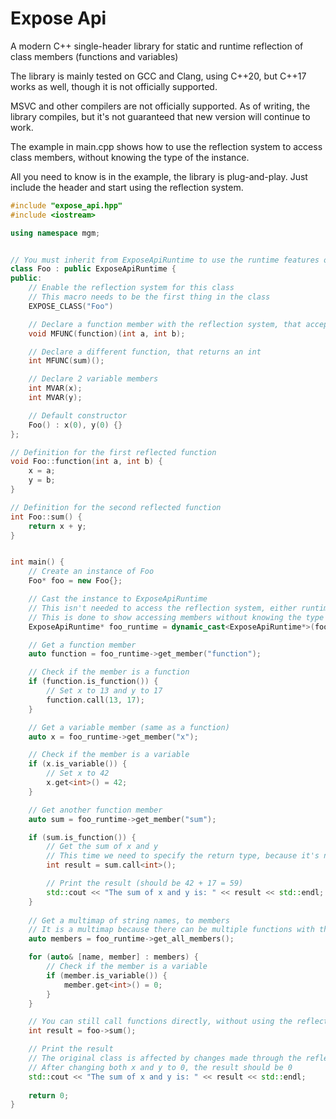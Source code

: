 # Expose Api
A modern C++ single-header library for static and runtime reflection of class members (functions and variables)

The library is mainly tested  on GCC and Clang, using C++20, but C++17 works as well, though it is not officially supported.

MSVC and other compilers are not officially supported. As of writing, the library compiles, but it's not guaranteed that new version will continue to work.

The example in main.cpp shows how to use the reflection system to access class members, without knowing the type of the instance.

All you need to know is in the example, the library is plug-and-play. Just include the header and start using the reflection system.

```cpp
#include "expose_api.hpp"
#include <iostream>

using namespace mgm;


// You must inherit from ExposeApiRuntime to use the runtime features of the reflection system, but it is not necessary for static reflection
class Foo : public ExposeApiRuntime {
public:
    // Enable the reflection system for this class
    // This macro needs to be the first thing in the class
    EXPOSE_CLASS("Foo")

    // Declare a function member with the reflection system, that accepts two integers
    void MFUNC(function)(int a, int b);

    // Declare a different function, that returns an int
    int MFUNC(sum)();

    // Declare 2 variable members
    int MVAR(x);
    int MVAR(y);

    // Default constructor
    Foo() : x(0), y(0) {}
};

// Definition for the first reflected function
void Foo::function(int a, int b) {
    x = a;
    y = b;
}

// Definition for the second reflected function
int Foo::sum() {
    return x + y;
}


int main() {
    // Create an instance of Foo
    Foo* foo = new Foo{};

    // Cast the instance to ExposeApiRuntime
    // This isn't needed to access the reflection system, either runtime or static
    // This is done to show accessing members without knowing the type of the instance
    ExposeApiRuntime* foo_runtime = dynamic_cast<ExposeApiRuntime*>(foo);

    // Get a function member
    auto function = foo_runtime->get_member("function");

    // Check if the member is a function
    if (function.is_function()) {
        // Set x to 13 and y to 17
        function.call(13, 17);
    }

    // Get a variable member (same as a function)
    auto x = foo_runtime->get_member("x");

    // Check if the member is a variable    
    if (x.is_variable()) {
        // Set x to 42
        x.get<int>() = 42;
    }

    // Get another function member
    auto sum = foo_runtime->get_member("sum");

    if (sum.is_function()) {
        // Get the sum of x and y
        // This time we need to specify the return type, because it's not void, and the api cannot deduce it automatically
        int result = sum.call<int>();

        // Print the result (should be 42 + 17 = 59)
        std::cout << "The sum of x and y is: " << result << std::endl;
    }
    
    // Get a multimap of string names, to members
    // It is a multimap because there can be multiple functions with the same name, but different signatures
    auto members = foo_runtime->get_all_members();

    for (auto& [name, member] : members) {
        // Check if the member is a variable
        if (member.is_variable()) {
            member.get<int>() = 0;
        }
    }

    // You can still call functions directly, without using the reflection system
    int result = foo->sum();

    // Print the result
    // The original class is affected by changes made through the reflection system
    // After changing both x and y to 0, the result should be 0
    std::cout << "The sum of x and y is: " << result << std::endl;
    
    return 0;
}
```
